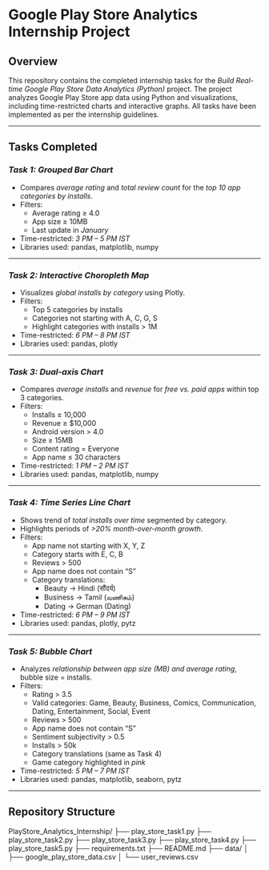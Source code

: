 # Google Play Store Analytics Internship Project

## Overview
This repository contains the completed internship tasks for the *Build Real-time Google Play Store Data Analytics (Python)* project. The project analyzes Google Play Store app data using Python and visualizations, including time-restricted charts and interactive graphs. All tasks have been implemented as per the internship guidelines.

---

## Tasks Completed

### *Task 1: Grouped Bar Chart*
- Compares *average rating* and *total review count* for the *top 10 app categories by installs*.
- Filters:
  - Average rating ≥ 4.0
  - App size ≥ 10MB
  - Last update in *January*
- Time-restricted: *3 PM – 5 PM IST*
- Libraries used: pandas, matplotlib, numpy

---

### *Task 2: Interactive Choropleth Map*
- Visualizes *global installs by category* using Plotly.
- Filters:
  - Top 5 categories by installs
  - Categories not starting with A, C, G, S
  - Highlight categories with installs > 1M
- Time-restricted: *6 PM – 8 PM IST*
- Libraries used: pandas, plotly

---

### *Task 3: Dual-axis Chart*
- Compares *average installs* and *revenue* for *free vs. paid apps* within top 3 categories.
- Filters:
  - Installs ≥ 10,000
  - Revenue ≥ $10,000
  - Android version > 4.0
  - Size ≥ 15MB
  - Content rating = Everyone
  - App name ≤ 30 characters
- Time-restricted: *1 PM – 2 PM IST*
- Libraries used: pandas, matplotlib, numpy

---

### *Task 4: Time Series Line Chart*
- Shows trend of *total installs over time* segmented by category.
- Highlights periods of *>20% month-over-month growth*.
- Filters:
  - App name not starting with X, Y, Z
  - Category starts with E, C, B
  - Reviews > 500
  - App name does not contain “S”
  - Category translations:
    - Beauty → Hindi (सौंदर्य)
    - Business → Tamil (வணிகம்)
    - Dating → German (Dating)
- Time-restricted: *6 PM – 9 PM IST*
- Libraries used: pandas, plotly, pytz

---

### *Task 5: Bubble Chart*
- Analyzes *relationship between app size (MB) and average rating*, bubble size = installs.
- Filters:
  - Rating > 3.5
  - Valid categories: Game, Beauty, Business, Comics, Communication, Dating, Entertainment, Social, Event
  - Reviews > 500
  - App name does not contain “S”
  - Sentiment subjectivity > 0.5
  - Installs > 50k
  - Category translations (same as Task 4)
  - Game category highlighted in *pink*
- Time-restricted: *5 PM – 7 PM IST*
- Libraries used: pandas, matplotlib, seaborn, pytz

---

## Repository Structure

PlayStore_Analytics_Internship/
├── play_store_task1.py
├── play_store_task2.py
├── play_store_task3.py
├── play_store_task4.py
├── play_store_task5.py
├── requirements.txt
├── README.md
├── data/
│   ├── google_play_store_data.csv
│   └── user_reviews.csv
